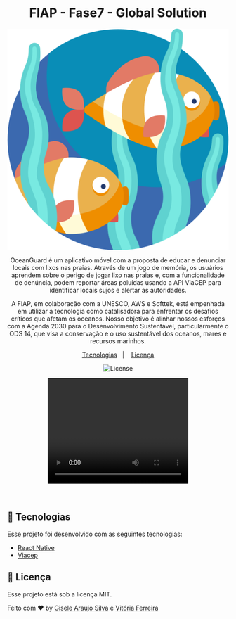 <h1 align="center">
FIAP - Fase7 - Global Solution
</h1>

<img align="center" src="./assets/icon-fish.png">

<p align="center">
OceanGuard é um aplicativo móvel com a proposta de educar e denunciar locais com lixos nas praias. Através de um jogo de memória, os usuários aprendem sobre o perigo de jogar lixo nas praias e, com a funcionalidade de denúncia, podem reportar áreas poluídas usando a API ViaCEP para identificar locais sujos e alertar as autoridades.
</p>

<p align="center">
A FIAP, em colaboração com a UNESCO, AWS e Softtek, está empenhada em utilizar a tecnologia como catalisadora para enfrentar os desafios críticos que afetam os oceanos. Nosso objetivo é alinhar nossos esforços com a Agenda 2030 para o Desenvolvimento Sustentável, particularmente o ODS 14, que visa a conservação e o uso sustentável dos oceanos, mares e recursos marinhos.
</p>

<p align="center">
  <a href="#-tecnologias">Tecnologias</a>&nbsp;&nbsp;&nbsp;|&nbsp;&nbsp;&nbsp;
  <a href="#memo-licença">Licença</a>
</p>

<p align="center">
  <img alt="License" src="https://img.shields.io/static/v1?label=license&message=MIT&color=49AA26&labelColor=000000">
</p>

<p align="center">
  <video width="320" height="240" controls>
  <source src="./assets/ocean-guard.mp4" type="video/mp4">  
</video>
</p>

<br>

## 🚀 Tecnologias

Esse projeto foi desenvolvido com as seguintes tecnologias:

- [React Native](https://reactnative.dev/)
- [Viacep](https://viacep.com.br/)

## :memo: Licença

Esse projeto está sob a licença MIT.

Feito com ♥ by [Gisele Araujo Silva](https://www.linkedin.com/in/gisele-araujo-silva/) e [Vitória Ferreira](https://www.linkedin.com/in/vic-ferreira)
